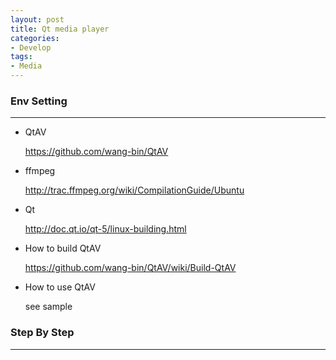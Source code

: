```yaml
---
layout: post
title: Qt media player
categories:
- Develop
tags:
- Media
---
```



### Env Setting
------------
* QtAV

  https://github.com/wang-bin/QtAV

* ffmpeg

  http://trac.ffmpeg.org/wiki/CompilationGuide/Ubuntu

* Qt

  http://doc.qt.io/qt-5/linux-building.html

* How to build QtAV

  https://github.com/wang-bin/QtAV/wiki/Build-QtAV

* How to use QtAV

  see sample 

### Step By Step
----------------

  

